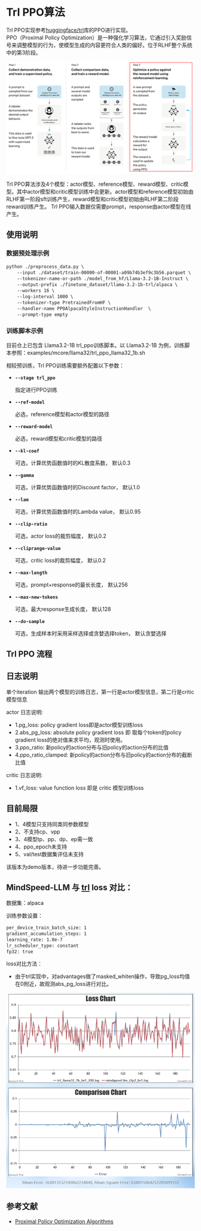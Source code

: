 # Trl PPO算法
Trl PPO实现参考[huggingface/trl](https://github.com/huggingface/trl)库的PPO进行实现。  
PPO（Proximal Policy Optimization）是一种强化学习算法，它通过引入奖励信号来调整模型的行为，使模型生成的内容更符合人类的偏好。位于RLHF整个系统中的第3阶段。

![](../../../../sources/images/trl_ppo/ppo_in_rlhf.png)

Trl PPO算法涉及4个模型：actor模型、reference模型、reward模型、critic模型。其中actor模型和critic模型训练中会更新。actor模型和reference模型初始由RLHF第一阶段sft训练产生，reward模型和critic模型初始由RLHF第二阶段reward训练产生。
Trl PPO输入数据仅需要prompt，response由actor模型在线产生。

## 使用说明

### 数据预处理示例

```shell
python ./preprocess_data.py \
    --input ./dataset/train-00000-of-00001-a09b74b3ef9c3b56.parquet \
    --tokenizer-name-or-path ./model_from_hf/Llama-3.2-1B-Instruct \
    --output-prefix ./finetune_dataset/llama-3.2-1b-trl/alpaca \
    --workers 16 \
    --log-interval 1000 \
    --tokenizer-type PretrainedFromHF \
    --handler-name PPOAlpacaStyleInstructionHandler  \
    --prompt-type empty
```


### 训练脚本示例

目前仓上已包含 Llama3.2-1B trl_ppo训练脚本。以 Llama3.2-1B 为例，训练脚本参照：examples/mcore/llama32/trl_ppo_llama32_1b.sh

相较预训练，Trl PPO训练需要额外配置以下参数：

- **`--stage trl_ppo`**

  指定进行PPO训练

- **`--ref-model`**

  必选，reference模型和actor模型的路径

- **`--reward-model`**

  必选，reward模型和critic模型的路径

- **`--kl-coef`**

  可选，计算优势函数值时的KL散度系数， 默认0.3

- **`--gamma`**

  可选，计算优势函数值时的Discount factor， 默认1.0

- **`--lam`**

  可选，计算优势函数值时的Lambda value， 默认0.95

- **`--clip-ratio`**

  可选，actor loss的裁剪幅度， 默认0.2

- **`--cliprange-value`**

  可选，critic loss的裁剪幅度， 默认0.2

- **`--max-length`**

  可选，prompt+response的最长长度， 默认256

- **`--max-new-tokens`**

  可选，最大response生成长度， 默认128

- **`--do-sample`**

  可选，生成样本时采用采样选择或贪婪选择token， 默认贪婪选择

## Trl PPO 流程


## 日志说明
单个iteration 输出两个模型的训练日志，第一行是actor模型信息，第二行是critic模型信息

actor 日志说明:
- 1.pg_loss: policy gradient loss即是actor模型训练loss 
- 2.abs_pg_loss: absolute policy gradient loss  即 取每个token的policy gradient loss的绝对值来求平均，观测时使用。
- 3.ppo_ratio: 新policy的action分布与旧policy的action分布的比值
- 4.ppo_ratio_clamped: 新policy的action分布与旧policy的action分布的截断比值

critic 日志说明:
- 1.vf_loss: value function loss 即是 critic 模型训练loss

## 目前局限

- 1、4模型只支持同类同参数模型 
- 2、不支持cp、vpp 
- 3、4模型tp、pp、dp、ep需一致 
- 4、ppo_epoch未支持 
- 5、val/test数据集评估未支持

该版本为demo版本，待进一步功能完善。  

## **MindSpeed-LLM  与 <a href="https://github.com/huggingface/trl">trl</a> loss 对比**：

数据集：alpaca

训练参数设置：
```
per_device_train_batch_size: 1
gradient_accumulation_steps: 1
learning_rate: 1.0e-7
lr_scheduler_type: constant
fp32: true
```

loss对比方法：
- 由于trl实现中，对advantages做了masked_whiten操作，导致pg_loss均值在0附近，故观测abs_pg_loss进行对比。


![alt text](../../../../sources/images/trl_ppo/llama32_trl_ppo_loss.png)

## 参考文献

- [Proximal Policy Optimization Algorithms](https://arxiv.org/abs/1707.06347)